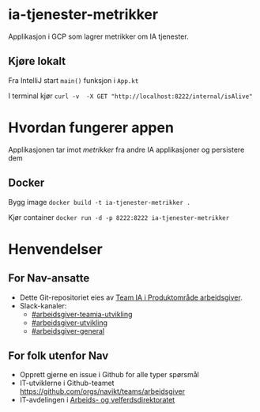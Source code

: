 # ia-tjenester-metrikker

Applikasjon i GCP som lagrer metrikker om IA tjenester.

## Kjøre lokalt
Fra IntelliJ start `main()` funksjon i `App.kt`

I terminal kjør
`curl -v  -X GET "http://localhost:8222/internal/isAlive"`


# Hvordan fungerer appen
Applikasjonen tar imot _metrikker_ fra andre IA applikasjoner og persistere dem  

## Docker
Bygg image
`docker build -t ia-tjenester-metrikker .`

Kjør container
`docker run -d -p 8222:8222 ia-tjenester-metrikker`


# Henvendelser

## For Nav-ansatte
* Dette Git-repositoriet eies av [Team IA i Produktområde arbeidsgiver](https://navno.sharepoint.com/sites/intranett-prosjekter-og-utvikling/SitePages/Produktomr%C3%A5de-arbeidsgiver.aspx).
* Slack-kanaler:
  * [#arbeidsgiver-teamia-utvikling](https://nav-it.slack.com/archives/C016KJA7CFK)
  * [#arbeidsgiver-utvikling](https://nav-it.slack.com/archives/CD4MES6BB)
  * [#arbeidsgiver-general](https://nav-it.slack.com/archives/CCM649PDH)

## For folk utenfor Nav
* Opprett gjerne en issue i Github for alle typer spørsmål
* IT-utviklerne i Github-teamet https://github.com/orgs/navikt/teams/arbeidsgiver
* IT-avdelingen i [Arbeids- og velferdsdirektoratet](https://www.nav.no/no/NAV+og+samfunn/Kontakt+NAV/Relatert+informasjon/arbeids-og-velferdsdirektoratet-kontorinformasjon)
